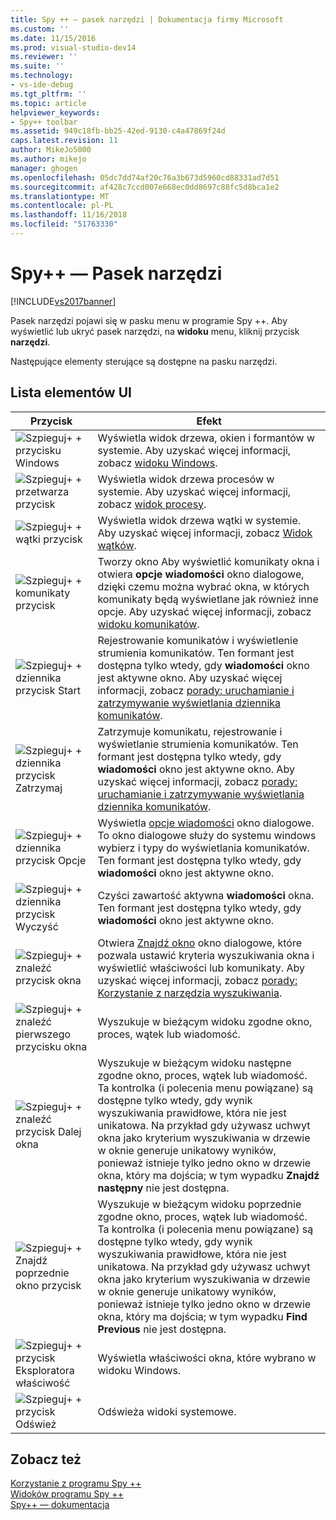 ```yaml
---
title: Spy ++ — pasek narzędzi | Dokumentacja firmy Microsoft
ms.custom: ''
ms.date: 11/15/2016
ms.prod: visual-studio-dev14
ms.reviewer: ''
ms.suite: ''
ms.technology:
- vs-ide-debug
ms.tgt_pltfrm: ''
ms.topic: article
helpviewer_keywords:
- Spy++ toolbar
ms.assetid: 949c18fb-bb25-42ed-9130-c4a47869f24d
caps.latest.revision: 11
author: MikeJo5000
ms.author: mikejo
manager: ghogen
ms.openlocfilehash: 05dc7dd74af20c76a3b673d5960cd88331ad7d51
ms.sourcegitcommit: af428c7ccd007e668ec0dd8697c88fc5d8bca1e2
ms.translationtype: MT
ms.contentlocale: pl-PL
ms.lasthandoff: 11/16/2018
ms.locfileid: "51763330"
---
```

# <a name="spy-toolbar"></a>Spy++ — Pasek narzędzi
[!INCLUDE[vs2017banner](../includes/vs2017banner.md)]

Pasek narzędzi pojawi się w pasku menu w programie Spy ++. Aby wyświetlić lub ukryć pasek narzędzi, na **widoku** menu, kliknij przycisk **narzędzi**.  
  
 Następujące elementy sterujące są dostępne na pasku narzędzi.  
  
## <a name="uielement-list"></a>Lista elementów UI  
  
|Przycisk|Efekt|  
|------------|------------|  
|![Szpieguj&#43; &#43; przycisku Windows](../debugger/media/icon-spy-windows.gif "Icon_Spy ++ systemu _Windows")|Wyświetla widok drzewa, okien i formantów w systemie. Aby uzyskać więcej informacji, zobacz [widoku Windows](../debugger/windows-view.md).|  
|![Szpieguj&#43; &#43; przetwarza przycisk](../debugger/media/icon-spy-processes.gif "Icon_Spy ++ _Processes")|Wyświetla widok drzewa procesów w systemie. Aby uzyskać więcej informacji, zobacz [widok procesy](../debugger/processes-view.md).|  
|![Szpieguj&#43; &#43; wątki przycisk](../debugger/media/icon-spy-threads.gif "Icon_Spy ++ _Threads")|Wyświetla widok drzewa wątki w systemie. Aby uzyskać więcej informacji, zobacz [Widok wątków](../debugger/threads-view.md).|  
|![Szpieguj&#43; &#43; komunikaty przycisk](../debugger/media/icon-spy-messages.gif "Icon_Spy ++ _Messages")|Tworzy okno Aby wyświetlić komunikaty okna i otwiera **opcje wiadomości** okno dialogowe, dzięki czemu można wybrać okna, w których komunikaty będą wyświetlane jak również inne opcje. Aby uzyskać więcej informacji, zobacz [widoku komunikatów](../debugger/messages-view.md).|  
|![Szpieguj&#43; &#43; dziennika przycisk Start](../debugger/media/icon-spy-startlog.gif "Icon_Spy ++ _StartLog")|Rejestrowanie komunikatów i wyświetlenie strumienia komunikatów. Ten formant jest dostępna tylko wtedy, gdy **wiadomości** okno jest aktywne okno. Aby uzyskać więcej informacji, zobacz [porady: uruchamianie i zatrzymywanie wyświetlania dziennika komunikatów](../debugger/how-to-start-and-stop-the-message-log-display.md).|  
|![Szpieguj&#43; &#43; dziennika przycisk Zatrzymaj](../debugger/media/icon-spy-stoplog.gif "Icon_Spy ++ _StopLog")|Zatrzymuje komunikatu, rejestrowanie i wyświetlanie strumienia komunikatów. Ten formant jest dostępna tylko wtedy, gdy **wiadomości** okno jest aktywne okno. Aby uzyskać więcej informacji, zobacz [porady: uruchamianie i zatrzymywanie wyświetlania dziennika komunikatów](../debugger/how-to-start-and-stop-the-message-log-display.md).|  
|![Szpieguj&#43; &#43; dziennika przycisk Opcje](../debugger/media/icon-spy-logoptions.gif "Icon_Spy ++ _LogOptions")|Wyświetla [opcje wiadomości](../debugger/message-options-dialog-box.md) okno dialogowe. To okno dialogowe służy do systemu windows wybierz i typy do wyświetlania komunikatów. Ten formant jest dostępna tylko wtedy, gdy **wiadomości** okno jest aktywne okno.|  
|![Szpieguj&#43; &#43; dziennika przycisk Wyczyść](../debugger/media/spy-clearlog.gif "Spy ++ _ClearLog")|Czyści zawartość aktywna **wiadomości** okna. Ten formant jest dostępna tylko wtedy, gdy **wiadomości** okno jest aktywne okno.|  
|![Szpieguj&#43; &#43; znaleźć przycisk okna](../debugger/media/icon-spy-findwindow.gif "Icon_Spy ++ _FindWindow")|Otwiera [Znajdź okno](../debugger/find-window-dialog-box.md) okno dialogowe, które pozwala ustawić kryteria wyszukiwania okna i wyświetlić właściwości lub komunikaty. Aby uzyskać więcej informacji, zobacz [porady: Korzystanie z narzędzia wyszukiwania](../debugger/how-to-use-the-finder-tool.md).|  
|![Szpieguj&#43; &#43; znaleźć pierwszego przycisku okna](../debugger/media/icon-spy-window.gif "Icon_Spy ++ _Window")|Wyszukuje w bieżącym widoku zgodne okno, proces, wątek lub wiadomość.|  
|![Szpieguj&#43; &#43; znaleźć przycisk Dalej okna](../debugger/media/icon-spy-nextwindow.gif "Icon_Spy ++ _NextWindow")|Wyszukuje w bieżącym widoku następne zgodne okno, proces, wątek lub wiadomość. Ta kontrolka (i polecenia menu powiązane) są dostępne tylko wtedy, gdy wynik wyszukiwania prawidłowe, która nie jest unikatowa. Na przykład gdy używasz uchwyt okna jako kryterium wyszukiwania w drzewie w oknie generuje unikatowy wyników, ponieważ istnieje tylko jedno okno w drzewie okna, który ma dojścia; w tym wypadku **Znajdź następny** nie jest dostępna.|  
|![Szpieguj&#43; &#43; Znajdź poprzednie okno przycisk](../debugger/media/icon-spy-prevwindow.gif "Icon_Spy ++ _PrevWindow")|Wyszukuje w bieżącym widoku poprzednie zgodne okno, proces, wątek lub wiadomość. Ta kontrolka (i polecenia menu powiązane) są dostępne tylko wtedy, gdy wynik wyszukiwania prawidłowe, która nie jest unikatowa. Na przykład gdy używasz uchwyt okna jako kryterium wyszukiwania w drzewie w oknie generuje unikatowy wyników, ponieważ istnieje tylko jedno okno w drzewie okna, który ma dojścia; w tym wypadku **Find Previous** nie jest dostępna.|  
|![Szpieguj&#43; &#43; przycisk Eksploratora właściwość](../debugger/media/icon-spy-propexp.gif "Icon_Spy ++ _PropExp")|Wyświetla właściwości okna, które wybrano w widoku Windows.|  
|![Szpieguj&#43; &#43; przycisk Odśwież](../debugger/media/icon-spy-refresh.gif "Icon_Spy ++ _Refresh")|Odświeża widoki systemowe.|  
  
## <a name="see-also"></a>Zobacz też  
 [Korzystanie z programu Spy ++](../debugger/using-spy-increment.md)   
 [Widoków programu Spy ++](../debugger/spy-increment-views.md)   
 [Spy++ — dokumentacja](../debugger/spy-increment-reference.md)




